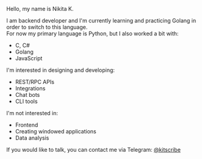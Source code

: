 Hello, my name is Nikita K.

I am backend developer and I'm currently learning and practicing Golang in order to switch to this language.<br>
For now my primary language is Python, but I also worked a bit with:
- C, C#
- Golang
- JavaScript

I'm interested in designing and developing:
- REST/RPC APIs
- Integrations
- Chat bots
- CLI tools

I'm not interested in:
- Frontend
- Creating windowed applications
- Data analysis

If you would like to talk, you can contact me via Telegram: [@kitscribe](https://t.me/kitscribe)

<!---
kitscribe/kitscribe is a ✨ special ✨ repository because its `README.md` (this file) appears on your GitHub profile.
You can click the Preview link to take a look at your changes.
--->

